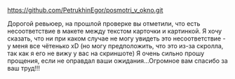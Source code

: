 https://github.com/PetrukhinEgor/posmotri_v_okno.git

Дорогой ревьюер, на прошлой проверке вы отметили, что есть несоответствие в макете между текстом карточки и картинкой.
Я хочу сказать, что ни при каком случае не могу увидеть это несоответствие - у меня все чётенько xD (но могу предположить, что это из-за скролла, так как я его не вижу у вас на скриншоте)
Я очень сильно прошу прощения, если не оправдал ваши ожидания...Огромное вам спасибо за ваш труд!!!
